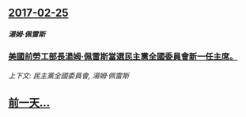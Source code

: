 ## [2017-02-25](/zh/news/2017/02/25/index.md)

##### 湯姆·佩雷斯
### [美國前勞工部長湯姆·佩雷斯當選民主黨全國委員會新一任主席。 ](/zh/news/2017/02/25/美國前勞工部長湯姆-佩雷斯當選民主黨全國委員會新一任主席.md)
_上下文: 民主黨全國委員會, 湯姆·佩雷斯_

## [前一天...](/zh/news/2017/02/24/index.md)

